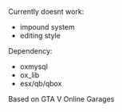 Currently doesnt work:
- impound system
- editing style

Dependency:
- oxmysql
- ox_lib
- esx/qb/qbox

Based on GTA V Online Garages
